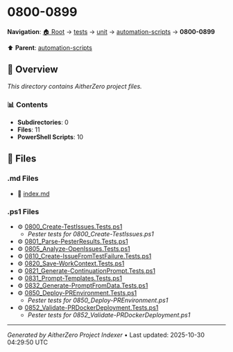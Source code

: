 # 0800-0899

**Navigation**: [🏠 Root](../../../../index.md) → [tests](../../../index.md) → [unit](../../index.md) → [automation-scripts](../index.md) → **0800-0899**

⬆️ **Parent**: [automation-scripts](../index.md)

## 📖 Overview

*This directory contains AitherZero project files.*

### 📊 Contents

- **Subdirectories**: 0
- **Files**: 11
- **PowerShell Scripts**: 10

## 📄 Files

### .md Files

- 📝 [index.md](./index.md)

### .ps1 Files

- ⚙️ [0800_Create-TestIssues.Tests.ps1](./0800_Create-TestIssues.Tests.ps1)
  - *Pester tests for 0800_Create-TestIssues.ps1*
- ⚙️ [0801_Parse-PesterResults.Tests.ps1](./0801_Parse-PesterResults.Tests.ps1)
- ⚙️ [0805_Analyze-OpenIssues.Tests.ps1](./0805_Analyze-OpenIssues.Tests.ps1)
- ⚙️ [0810_Create-IssueFromTestFailure.Tests.ps1](./0810_Create-IssueFromTestFailure.Tests.ps1)
- ⚙️ [0820_Save-WorkContext.Tests.ps1](./0820_Save-WorkContext.Tests.ps1)
- ⚙️ [0821_Generate-ContinuationPrompt.Tests.ps1](./0821_Generate-ContinuationPrompt.Tests.ps1)
- ⚙️ [0831_Prompt-Templates.Tests.ps1](./0831_Prompt-Templates.Tests.ps1)
- ⚙️ [0832_Generate-PromptFromData.Tests.ps1](./0832_Generate-PromptFromData.Tests.ps1)
- ⚙️ [0850_Deploy-PREnvironment.Tests.ps1](./0850_Deploy-PREnvironment.Tests.ps1)
  - *Pester tests for 0850_Deploy-PREnvironment.ps1*
- ⚙️ [0852_Validate-PRDockerDeployment.Tests.ps1](./0852_Validate-PRDockerDeployment.Tests.ps1)
  - *Pester tests for 0852_Validate-PRDockerDeployment.ps1*

---

*Generated by AitherZero Project Indexer* • Last updated: 2025-10-30 04:29:50 UTC

